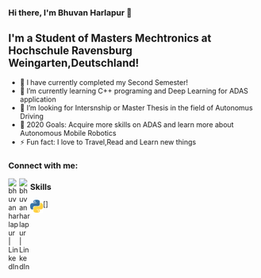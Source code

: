 ### Hi there, I'm Bhuvan Harlapur 👋

## I'm a Student of Masters Mechtronics at Hochschule Ravensburg Weingarten,Deutschland!
- 🔭 I have currently completed my Second Semester!
- 🌱 I’m currently learning C++ programing and Deep Learning for ADAS application
- 👯 I’m looking for Intersnship or Master Thesis in the field of Autonomus Driving
- 🥅 2020 Goals: Acquire more skills on ADAS and learn more about Autonomous Mobile Robotics 
- ⚡ Fun fact: I love to Travel,Read and Learn new things
 
### Connect with me:

[<img align="left" alt="bhuvanharlapur | LinkedIn" width="22px" src="https://cdn.jsdelivr.net/npm/simple-icons@v3/icons/linkedin.svg" />][linkedin]

[<img align="left" alt="bhuvanharlapur | LinkedIn" width="22px" src="https://cdn.jsdelivr.net/npm/simple-icons@v3/icons/xing.svg" />][Xing]


### Skills

[<img align="left" alt="HTML5" width="26px" src="python_logo.png" />]



[linkedin]: https://www.linkedin.com/in/bhuvan-harlapur-70790369/
[Xing]: https://www.xing.com/profile/Bhuvan_Harlapur/cv